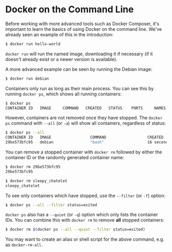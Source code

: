# Docker on the Command Line

Before working with more advanced tools such as Docker Composer, it's important to learn the basics of using Docker on the command line. We've already seen an example of this in the introduction:

```bash
$ docker run hello-world
```

`docker run` will run the named image, downloading it if necessary (if it doesn't already exist or a newer version is available).

A more advanced example can be seen by running the Debian image:

```bash
$ docker run debian
```

Containers only run as long as their main process. You can see this by running `docker ps`, which shows all running containers:

```bash
$ docker ps
CONTAINER ID   IMAGE     COMMAND   CREATED   STATUS    PORTS     NAMES
```

However, containers are not removed once they have stopped. The `docker ps` command with `--all` (or `-a`) will show all containers, regardless of status:

```bash
$ docker ps --all
CONTAINER ID   IMAGE                 COMMAND                  CREATED              STATUS                          PORTS     NAMES
29be573bfc95   debian                "bash"                   16 seconds ago       Exited (0) 15 seconds ago                 sleepy_chatelet
```

You can remove a stopped container with `docker rm` followed by either the container ID or the randomly generated container name:

```bash
$ docker rm 29be573bfc95
29be573bfc95

$ docker rm sleepy_chatelet
sleepy_chatelet
```

To see only containers which have stopped, use the `--filter` (or `-f`) option:

```bash
$ docker ps --all --filter status=exited
```

`docker ps` also has a `--quiet` (or `-q`) option which only lists the container IDs. You can combine this with `docker rm` to remove **all** stopped containers:

```bash
$ docker rm $(docker ps --all --quiet --filter status=exited)
```

You may want to create an alias or shell script for the above command, e.g. as `docker-rm-all`.

